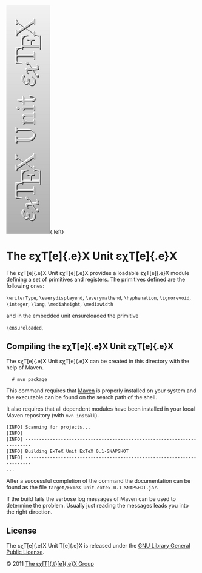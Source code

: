 ![](src/images/ExTeX-Unit-ExTeX-side.png){.left}

The εχT[e]{.e}X Unit εχT[e]{.e}X
================================

The εχT[e]{.e}X Unit εχT[e]{.e}X provides a loadable εχT[e]{.e}X module
defining a set of primitives and registers. The primitives defined are
the following ones:

`\writerType`, `\everydisplayend`, `\everymathend`, `\hyphenation`,
`\ignorevoid`, `\integer`, `\lang`, `\mediaheight`, `\mediawidth`

and in the embedded unit ensureloaded the primitive

`\ensureloaded`,

Compiling the εχT[e]{.e}X Unit εχT[e]{.e}X
------------------------------------------

The εχT[e]{.e}X Unit εχT[e]{.e}X can be created in this directory with
the help of Maven.

      # mvn package

This command requires that [Maven](http://maven.apache.org) is properly
installed on your system and the executable can be found on the search
path of the shell.

It also requires that all dependent modules have been installed in your
local Maven repository (with `mvn install`).

``` {.output}
[INFO] Scanning for projects...
[INFO]                                                                         
[INFO] ------------------------------------------------------------------------
[INFO] Building ExTeX Unit ExTeX 0.1-SNAPSHOT
[INFO] ------------------------------------------------------------------------
...
```

After a successful completion of the command the documentation can be
found as the file `target/ExTeX-Unit-extex-0.1-SNAPSHOT.jar`.

If the build fails the verbose log messages of Maven can be used to
determine the problem. Usually just reading the messages leads you into
the right direction.

License
-------

The εχT[e]{.e}X Unit T[e]{.e}X is released under the [GNU Library
General Public License](LICENSE.html).

© 2011 [The εχ[T]{.t}[e]{.e}X Group](mailto:extex@dante.de)
